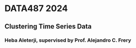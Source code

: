 # DATA487 2024
## Clustering Time Series Data
### Heba Aleterji, supervised by Prof. Alejandro C. Frery
